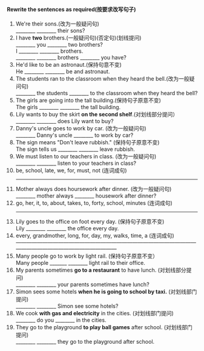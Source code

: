 #### Rewrite the sentences as required(按要求改写句子)  
1. We're their sons.(改为一般疑问句)  
   ________ ________ their sons?  
1. I have **two** brothers.(一般疑问句)(否定句)(划线提问)    
   ________ you ________ two brothers?    
   I ________ ________ brothers.  
   ________ ________ brothers ________ you have?  
1. He'd like to be an astronaut.(保持句意不变)   
   He ________ ________ be and astronaut.  
1. The students ran to the classroom when they heard the bell.(改为一般疑问句)   
   ________ the students ________ to the classroom when they heard the bell?   
1. The girls are going into the tall building.(保持句子原意不变)   
   The girls ________ ________ the tall building.   
1. Lily wants to buy the skirt **on the second shelf**.(对划线部分提问）  
   ________ ________ does Lily want to buy?   
1. Danny's uncle goes to work by car. (改为一般疑问句)  
   ________ Danny's uncle ________ to work by car?  
1. The sign means "Don't leave rubbish." (保持句子原意不变)  
   The sign tells us ________ ________ leave rubbish.  
1. We must listen to our teachers in class. (改为一般疑问句)    
   ________ ________ listen to your teachers in class?  
1. be, school, late, we, for, must, not (连词成句)    
   _______________________________________________________    
1. Mother always does hoursework after dinner. (改为一般疑问句)  
   ________ mother always ________ housework after dinner?
1. go, her, it, to, about, takes, to, forty, school, minutes (连词成句)
   _______________________________________________________    
1. Lily goes to the office on foot every day. (保持句子原意不变)  
   Lily ________ ________ the office every day.    
1. every, grandmother, long, for, day, my, walks, time, a (连词成句)         
   ————————————————————————————————————————————————————— 
1. Many people go to work by light rail. (保持句子原意不变）    
   Many people _______ ________ light rail to their office.
1. My parents sometimes **go to a restaurant** to have lunch. (对划线部分提问)    
   ________ ________ your parents sometimes have lunch?
1. Simon sees some hotels **when he is going to school by taxi.** (对划线部门提问)    
   ________ ________ Simon see some hotels?
1. We cook **with gas and electricity** in the cities. (对划线部门提问)    
   ________ do you ________ in the cities.    
1. They go to the playground **to play ball games** after school. (对划线部门提问)    
   ________ ________ they go to the playground after school.    

   


